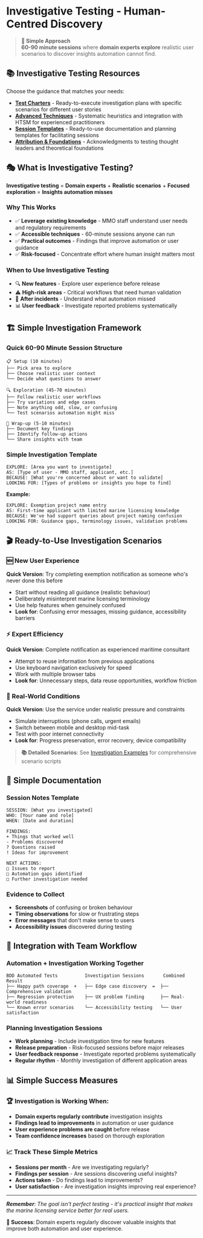 # Investigative Testing - Human-Centred Discovery

> **🎯 Simple Approach**  
> **60-90 minute sessions** where **domain experts explore** realistic user scenarios to discover insights automation cannot find.

## 📚 Investigative Testing Resources

Choose the guidance that matches your needs:

- **[Test Charters](../test-charters/README.md)** - Ready-to-execute investigation plans with specific scenarios for different user stories
- **[Advanced Techniques](./investigative-testing-advanced.md)** - Systematic heuristics and integration with HTSM for experienced practitioners
- **[Session Templates](./investigative-testing-templates.md)** - Ready-to-use documentation and planning templates for facilitating sessions
- **[Attribution & Foundations](./investigative-testing-attribution.md)** - Acknowledgments to testing thought leaders and theoretical foundations

## 🎭 What is Investigative Testing?

**Investigative testing** = **Domain experts** + **Realistic scenarios** + **Focused exploration** = **Insights automation misses**

### **Why This Works**

- ✅ **Leverage existing knowledge** - MMO staff understand user needs and regulatory requirements
- ✅ **Accessible techniques** - 60-minute sessions anyone can run
- ✅ **Practical outcomes** - Findings that improve automation or user guidance
- ✅ **Risk-focused** - Concentrate effort where human insight matters most

### **When to Use Investigative Testing**

- 🔍 **New features** - Explore user experience before release
- ⚠️ **High-risk areas** - Critical workflows that need human validation
- 🐛 **After incidents** - Understand what automation missed
- 📊 **User feedback** - Investigate reported problems systematically

## 🏗️ Simple Investigation Framework

### **Quick 60-90 Minute Session Structure**

```
📋 Setup (10 minutes)
├── Pick area to explore
├── Choose realistic user context
└── Decide what questions to answer

🔍 Exploration (45-70 minutes)
├── Follow realistic user workflows
├── Try variations and edge cases
├── Note anything odd, slow, or confusing
└── Test scenarios automation might miss

📝 Wrap-up (5-10 minutes)
├── Document key findings
├── Identify follow-up actions
└── Share insights with team
```

### **Simple Investigation Template**

```
EXPLORE: [Area you want to investigate]
AS: [Type of user - MMO staff, applicant, etc.]
BECAUSE: [What you're concerned about or want to validate]
LOOKING FOR: [Types of problems or insights you hope to find]
```

**Example:**

```
EXPLORE: Exemption project name entry
AS: First-time applicant with limited marine licensing knowledge
BECAUSE: We've had support queries about project naming confusion
LOOKING FOR: Guidance gaps, terminology issues, validation problems
```

## 🎬 Ready-to-Use Investigation Scenarios

### **🆕 New User Experience**

**Quick Version**: Try completing exemption notification as someone who's never done this before

- Start without reading all guidance (realistic behaviour)
- Deliberately misinterpret marine licensing terminology
- Use help features when genuinely confused
- **Look for**: Confusing error messages, missing guidance, accessibility barriers

### **⚡ Expert Efficiency**

**Quick Version**: Complete notification as experienced maritime consultant

- Attempt to reuse information from previous applications
- Use keyboard navigation exclusively for speed
- Work with multiple browser tabs
- **Look for**: Unnecessary steps, data reuse opportunities, workflow friction

### **📱 Real-World Conditions**

**Quick Version**: Use the service under realistic pressure and constraints

- Simulate interruptions (phone calls, urgent emails)
- Switch between mobile and desktop mid-task
- Test with poor internet connectivity
- **Look for**: Progress preservation, error recovery, device compatibility

> **📚 Detailed Scenarios**: See [Investigation Examples](./investigative-testing-examples.md) for comprehensive scenario scripts

## 📝 Simple Documentation

### **Session Notes Template**

```
SESSION: [What you investigated]
WHO: [Your name and role]
WHEN: [Date and duration]

FINDINGS:
+ Things that worked well
- Problems discovered
? Questions raised
! Ideas for improvement

NEXT ACTIONS:
□ Issues to report
□ Automation gaps identified
□ Further investigation needed
```

### **Evidence to Collect**

- **Screenshots** of confusing or broken behaviour
- **Timing observations** for slow or frustrating steps
- **Error messages** that don't make sense to users
- **Accessibility issues** discovered during testing

## 🎪 Integration with Team Workflow

### **Automation + Investigation Working Together**

```
BDD Automated Tests          Investigation Sessions       Combined Result
├── Happy path coverage  +   ├── Edge case discovery  =  ├── Comprehensive validation
├── Regression protection    ├── UX problem finding      ├── Real-world readiness
└── Known error scenarios    └── Accessibility testing   └── User satisfaction
```

### **Planning Investigation Sessions**

- **Work planning** - Include investigation time for new features
- **Release preparation** - Risk-focused sessions before major releases
- **User feedback response** - Investigate reported problems systematically
- **Regular rhythm** - Monthly investigation of different application areas

## 📊 Simple Success Measures

### **🏆 Investigation is Working When:**

- **Domain experts regularly contribute** investigation insights
- **Findings lead to improvements** in automation or user guidance
- **User experience problems are caught** before release
- **Team confidence increases** based on thorough exploration

### **📈 Track These Simple Metrics**

- **Sessions per month** - Are we investigating regularly?
- **Findings per session** - Are sessions discovering useful insights?
- **Actions taken** - Do findings lead to improvements?
- **User satisfaction** - Are investigation insights improving real experience?

---

_**Remember**: The goal isn't perfect testing - it's practical insight that makes the marine licensing service better for real users._

**🎯 Success**: Domain experts regularly discover valuable insights that improve both automation and user experience.
